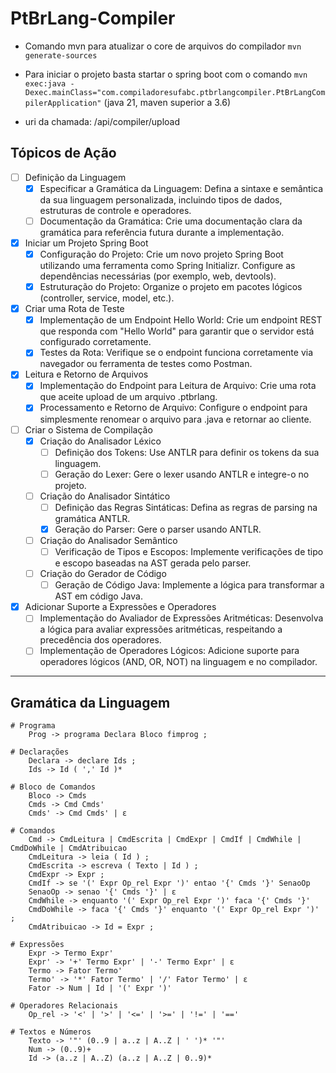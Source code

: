 ﻿# PtBrLang-Compiler

- Comando mvn para atualizar o core de arquivos do compilador `mvn generate-sources`

- Para iniciar o projeto basta startar o spring boot com o comando `mvn exec:java -Dexec.mainClass="com.compiladoresufabc.ptbrlangcompiler.PtBrLangCompilerApplication"` (java 21, maven superior a 3.6)
- uri da chamada: /api/compiler/upload 

## Tópicos de Ação
- [ ] Definição da Linguagem
   - [x] Especificar a Gramática da Linguagem: Defina a sintaxe e semântica da sua linguagem personalizada, incluindo tipos de dados, estruturas de controle e operadores.
   - [ ] Documentação da Gramática: Crie uma documentação clara da gramática para referência futura durante a implementação.
- [x] Iniciar um Projeto Spring Boot
   - [x] Configuração do Projeto: Crie um novo projeto Spring Boot utilizando uma ferramenta como Spring Initializr. Configure as dependências necessárias (por exemplo, web, devtools).
   - [x] Estruturação do Projeto: Organize o projeto em pacotes lógicos (controller, service, model, etc.).
- [x] Criar uma Rota de Teste
   - [x] Implementação de um Endpoint Hello World: Crie um endpoint REST que responda com "Hello World" para garantir que o servidor está configurado corretamente.
   - [x] Testes da Rota: Verifique se o endpoint funciona corretamente via navegador ou ferramenta de testes como Postman.
- [x] Leitura e Retorno de Arquivos
   - [x] Implementação do Endpoint para Leitura de Arquivo: Crie uma rota que aceite upload de um arquivo .ptbrlang.
   - [x] Processamento e Retorno de Arquivo: Configure o endpoint para simplesmente renomear o arquivo para .java e retornar ao cliente.
- [ ] Criar o Sistema de Compilação
   - [x] Criação do Analisador Léxico
      - [ ] Definição dos Tokens: Use ANTLR para definir os tokens da sua linguagem.
      - [ ] Geração do Lexer: Gere o lexer usando ANTLR e integre-o no projeto.
   - [ ] Criação do Analisador Sintático
      - [ ] Definição das Regras Sintáticas: Defina as regras de parsing na gramática ANTLR.
      - [x] Geração do Parser: Gere o parser usando ANTLR.
   - [ ] Criação do Analisador Semântico
      - [ ] Verificação de Tipos e Escopos: Implemente verificações de tipo e escopo baseadas na AST gerada pelo parser.
   - [ ] Criação do Gerador de Código
      - [ ] Geração de Código Java: Implemente a lógica para transformar a AST em código Java.
- [x] Adicionar Suporte a Expressões e Operadores
   - [ ] Implementação do Avaliador de Expressões Aritméticas: Desenvolva a lógica para avaliar expressões aritméticas, respeitando a precedência dos operadores.
   - [ ] Implementação de Operadores Lógicos: Adicione suporte para operadores lógicos (AND, OR, NOT) na linguagem e no compilador.
---
## Gramática da Linguagem
```
# Programa
    Prog -> programa Declara Bloco fimprog ;
    
# Declarações
    Declara -> declare Ids ;
    Ids -> Id ( ',' Id )*

# Bloco de Comandos
    Bloco -> Cmds
    Cmds -> Cmd Cmds'
    Cmds' -> Cmd Cmds' | ε

# Comandos
    Cmd -> CmdLeitura | CmdEscrita | CmdExpr | CmdIf | CmdWhile | CmdDoWhile | CmdAtribuicao
    CmdLeitura -> leia ( Id ) ;
    CmdEscrita -> escreva ( Texto | Id ) ;
    CmdExpr -> Expr ;
    CmdIf -> se '(' Expr Op_rel Expr ')' entao '{' Cmds '}' SenaoOp
    SenaoOp -> senao '{' Cmds '}' | ε
    CmdWhile -> enquanto '(' Expr Op_rel Expr ')' faca '{' Cmds '}'
    CmdDoWhile -> faca '{' Cmds '}' enquanto '(' Expr Op_rel Expr ')' ;
    CmdAtribuicao -> Id = Expr ;

# Expressões
    Expr -> Termo Expr'
    Expr' -> '+' Termo Expr' | '-' Termo Expr' | ε
    Termo -> Fator Termo'
    Termo' -> '*' Fator Termo' | '/' Fator Termo' | ε
    Fator -> Num | Id | '(' Expr ')'
    
# Operadores Relacionais
    Op_rel -> '<' | '>' | '<=' | '>=' | '!=' | '=='

# Textos e Números
    Texto -> '"' (0..9 | a..z | A..Z | ' ')* '"'
    Num -> (0..9)+
    Id -> (a..z | A..Z) (a..z | A..Z | 0..9)*
```

